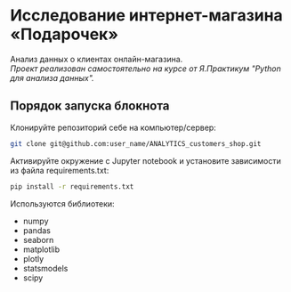 # Исследование интернет-магазина «Подарочек»

Анализ данных о клиентах онлайн-магазина.   
*Проект реализован самостоятельно на курсе от Я.Практикум "Python для анализа данных".*  

  
## Порядок запуска блокнота

Клонируйте репозиторий себе на компьютер/сервер:

```bash
git clone git@github.com:user_name/ANALYTICS_customers_shop.git
```

Активируйте окружение с Jupyter notebook и установите зависимости из файла requirements.txt:

```bash
pip install -r requirements.txt
```

Используются библиотеки: 
- numpy
- pandas
- seaborn
- matplotlib
- plotly
- statsmodels
- scipy

